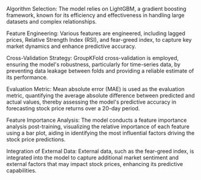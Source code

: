 Algorithm Selection: The model relies on LightGBM, a gradient boosting framework, known for its efficiency and effectiveness in handling large datasets and complex relationships.

Feature Engineering: Various features are engineered, including lagged prices, Relative Strength Index (RSI), and fear-greed index, to capture key market dynamics and enhance predictive accuracy.

Cross-Validation Strategy: GroupKFold cross-validation is employed, ensuring the model's robustness, particularly for time-series data, by preventing data leakage between folds and providing a reliable estimate of its performance.

Evaluation Metric: Mean absolute error (MAE) is used as the evaluation metric, quantifying the average absolute difference between predicted and actual values, thereby assessing the model's predictive accuracy in forecasting stock price returns over a 20-day period.

Feature Importance Analysis: The model conducts a feature importance analysis post-training, visualizing the relative importance of each feature using a bar plot, aiding in identifying the most influential factors driving the stock price predictions.

Integration of External Data: External data, such as the fear-greed index, is integrated into the model to capture additional market sentiment and external factors that may impact stock prices, enhancing its predictive capabilities.

